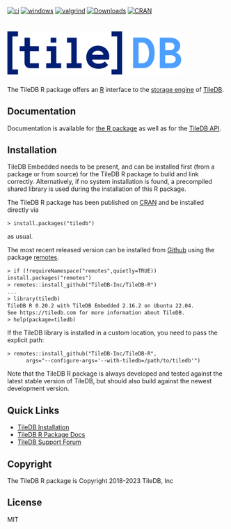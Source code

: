 [![ci](https://github.com/TileDB-Inc/TileDB-R/actions/workflows/ci.yaml/badge.svg)](https://github.com/TileDB-Inc/TileDB-R/actions/workflows/ci.yaml)
[![windows](https://github.com/TileDB-Inc/TileDB-R/actions/workflows/windows.yaml/badge.svg)](https://github.com/TileDB-Inc/TileDB-R/actions/workflows/windows.yaml)
[![valgrind](https://github.com/TileDB-Inc/TileDB-R/actions/workflows/valgrind.yaml/badge.svg)](https://github.com/TileDB-Inc/TileDB-R/actions/workflows/valgrind.yaml)
[![Downloads](https://cranlogs.r-pkg.org/badges/grand-total/tiledb?color=brightgreen)](https://cran.r-project.org/package=tiledb)
[![CRAN](https://www.r-pkg.org/badges/version/tiledb)](https://cran.r-project.org/package=tiledb)

# <a href="https://tiledb.com/"><img src="https://github.com/TileDB-Inc/TileDB/raw/dev/doc/source/_static/tiledb-logo_color_no_margin_@4x.png" alt="TileDB logo" width="400"></a>

The TileDB R package offers an [R](https://www.r-project.org/) interface to the [storage
engine](https://github.com/TileDB-Inc/TileDB) of [TileDB](https://tiledb.com/).


## Documentation

Documentation is available for [the R
package](https://tiledb-inc.github.io/TileDB-R/) as well as for the [TileDB
API](https://docs.tiledb.com/main/).


## Installation

TileDB Embedded needs to be present, and can be installed first (from a package or from source) for
the TileDB R package to build and link correctly. Alternatively, if no system installation is found,
a precompiled shared library is used during the installation of this R package.

The TileDB R package has been published on [CRAN](https://cran.r-project.org/) and be
installed directly via

    > install.packages("tiledb")

as usual.

The most recent released version can be installed from
[Github](https://github.com/TileDB-Inc/TileDB-R) using the package
[remotes](https://cran.r-project.org/package=remotes).

    > if (!requireNamespace("remotes",quietly=TRUE)) install.packages("remotes")
    > remotes::install_github("TileDB-Inc/TileDB-R")
    ...
    > library(tiledb)
    TileDB R 0.20.2 with TileDB Embedded 2.16.2 on Ubuntu 22.04.
    See https://tiledb.com for more information about TileDB.
    > help(package=tiledb)

If the TileDB library is installed in a custom location, you need to pass the explicit path:

    > remotes::install_github("TileDB-Inc/TileDB-R",
          args="--configure-args='--with-tiledb=/path/to/tiledb'")

Note that the TileDB R package is always developed and tested against the latest stable version
of TileDB, but should also build against the newest development version.


## Quick Links

- [TileDB Installation](https://docs.tiledb.com/main/how-to/installation/quick-install)
- [TileDB R Package Docs](https://tiledb-inc.github.io/TileDB-R/)
- [TileDB Support Forum](https://forum.tiledb.com/)


## Copyright

The TileDB R package is Copyright 2018-2023 TileDB, Inc

## License

MIT
